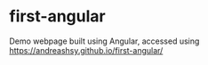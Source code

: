 # first-angular
Demo webpage built using Angular, accessed using https://andreashsy.github.io/first-angular/
